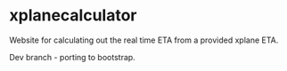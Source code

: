 # xplanecalculator
Website for calculating out the real time ETA from a provided xplane ETA.

Dev branch - porting to bootstrap.
